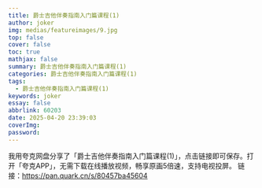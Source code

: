 ```yaml
---
title: 爵士吉他伴奏指南入门篇课程(1)
author: joker
img: medias/featureimages/9.jpg
top: false
cover: false
toc: true
mathjax: false
summary: 爵士吉他伴奏指南入门篇课程(1)
categories: 爵士吉他伴奏指南入门篇课程(1)
tags:
  - 爵士吉他伴奏指南入门篇课程(1)
keywords: joker
essay: false
abbrlink: 60203
date: 2025-04-20 23:39:03
coverImg:
password:
---
```


我用夸克网盘分享了「爵士吉他伴奏指南入门篇课程(1)」，点击链接即可保存。打开「夸克APP」，无需下载在线播放视频，畅享原画5倍速，支持电视投屏。
链接：https://pan.quark.cn/s/80457ba45604

